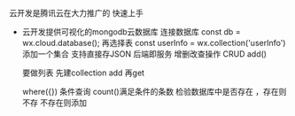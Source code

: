 云开发是腾讯云在大力推广的
快速上手

- 云开发提供可视化的mongodb云数据库
    连接数据库 const db = wx.cloud.database();
    再选择表 const userInfo = wx.collection('userInfo')  添加一个集合
    支持直接存JSON
    后端即服务 增删改查操作 CRUD
    add()

    要做列表 先建collection add 再get

    where({}) 条件查询 count()满足条件的条数 检验数据库中是否存在 ，存在则不存 不存在则添加